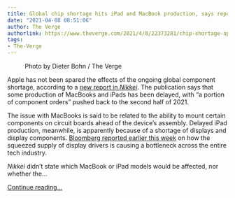```yaml
---
title: Global chip shortage hits iPad and MacBook production, says report
date: "2021-04-08 08:51:06"
author: The Verge
authorlink: https://www.theverge.com/2021/4/8/22373281/chip-shortage-apple-macbook-ipad-delay-nikkei
tags:
- The-Verge
---
```

<figure>
      <img alt="" src="https://cdn.vox-cdn.com/thumbor/x-mmOHzE302gzu7oYjA3qcwZvYk=/0x0:2040x1360/1310x873/cdn.vox-cdn.com/uploads/chorus_image/image/69093923/DSC01948.0.jpg" />
        <figcaption>Photo by Dieter Bohn / The Verge</figcaption>
    </figure>

  <p id="LWGPCr">Apple has not been spared the effects of the ongoing global component shortage, according to a <a href="https://asia.nikkei.com/Business/Tech/Semiconductors/MacBook-and-iPad-production-delayed-as-supply-crunch-hits-Apple">new report in <em>Nikkei</em></a>. The publication says that some production of MacBooks and iPads has been delayed, with “a portion of component orders” pushed back to the second half of 2021. </p>
<p id="ORd6Hb">The issue with MacBooks is said to be related to the ability to mount certain components on circuit boards ahead of the device’s assembly. Delayed iPad production, meanwhile, is apparently because of a shortage of displays and display components. <a href="https://www.bloomberg.com/news/articles/2021-04-05/why-shortages-of-a-1-chip-sparked-crisis-in-the-global-economy">Bloomberg reported earlier this week</a> on how the squeezed supply of display drivers is causing a bottleneck across the entire tech industry.</p>
<aside id="lgUF4D"><div data-anthem-component="readmore" data-anthem-component-data='{"stories":[{"title":"When will the global chip shortage end so you can finally buy a PS5?","url":"https://www.theverge.com/2021/4/7/22368552/global-chip-shortage-end-tsmc-samsung-ps5-supply-demand-intel"}]}'></div></aside><p id="Msa7vE"><em>Nikkei</em> didn’t state which MacBook or iPad models would be affected, nor whether the...</p>
  <p>
    <a href="https://www.theverge.com/2021/4/8/22373281/chip-shortage-apple-macbook-ipad-delay-nikkei">Continue reading&hellip;</a>
  </p>